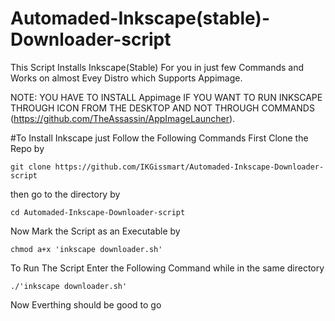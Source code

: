 # Automaded-Inkscape(stable)-Downloader-script
This Script Installs Inkscape(Stable) For you in just few Commands and Works on almost Evey Distro which Supports Appimage.

NOTE: YOU HAVE TO INSTALL Appimage IF YOU WANT TO RUN INKSCAPE THROUGH ICON FROM THE DESKTOP AND NOT THROUGH COMMANDS (https://github.com/TheAssassin/AppImageLauncher).

#To Install Inkscape just Follow the Following Commands 
First Clone the Repo by 
```
git clone https://github.com/IKGissmart/Automaded-Inkscape-Downloader-script
``` 
then go to the directory by 
```
cd Automaded-Inkscape-Downloader-script
```
Now Mark the Script as an Executable by 
```
chmod a+x 'inkscape downloader.sh'
``` 
To Run The Script Enter the Following Command while in the same directory 
```
./'inkscape downloader.sh'
```
Now Everthing should be good to go

